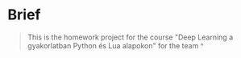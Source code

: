 # Brief

> This is the homework project for the course "Deep Learning a gyakorlatban Python és Lua alapokon" for the team ^
